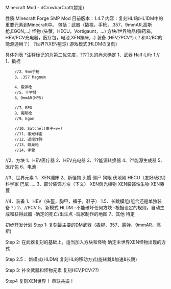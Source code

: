 Minecraft Mod - dCrowbarCraft(暂定)

性质:Minecraft Forge SMP Mod
目前版本：1.4.7
内容：复刻HL1和HL1DM中的重要元素到Minecraft中。
包括：武器（撬棍，手枪，.357，9mmAR,高斯枪,EGON,...)
    怪物 (头蟹，HECU，Vortigaunt，...)
	  方块/世界物品(弹药箱，HEV/PCV充电器，医疗包，电池,XEN蹦床,...)
	  装备 (HEV,?PCV?) (？和IC/BC的能源通用？）
	  ?世界?(XEN星球)
	  游戏模式(HLDMの复刻)
	  
具体列表  *注释标记的为第二优先度，??打头的尚未确定
1、武器 
	Half-Life 1
	//
		1、撬棍
		
		//2、9mm手枪
		3、.357 Magnum
		
		4、霰弹枪
		//5、十字弩
		6、9mmAR(MP5)
		
		//7、RPG
		8、高斯枪
		//9、Egon
		
		//10、Satchel(虫子=v=)
		//11、激光绊雷
		//12、遥控炸弹
		//13、蜂巢枪
		//14、手雷
//2、方块
	1、HEV医疗器
	2、HEV充电器
	3、??能源转换器
	4、??能源生成器
	5、医疗包
	6、电池

//3、世界元素
	1、XEN蹦床
	2、新怪物
		头蟹
		僵尸
		狗眼
		伏地刚
		HECU（友好/敌对)
		科学家
		巴尼
		....
	3、部分装饰方块（下文）
		XEN荧光植物
		XEN装饰性生物
		XEN藤蔓

//4、装备
	1、HEV（头盔，胸甲，裤子，鞋子）
	1.5、长跳模组(组合还是单独装备？)
	2、//PCV
5、新模式
	HLDM
		-不能破坏任何方块
		-根据设定的规则，自动生成和获得武器
		-确定的死亡/出生点
		-玩家制作的地图
7、其他
	待定
	

初步开发计划
Step 1:
	复刻最主要的DM武器（撬棍、357、霰弹、9mmAR、高斯)

Step 2:
	在武器复刻的基础上，适当加入方块和怪物
	确定主世界XEN怪物出现的方式

Step 2.5：
	新模式(HLDM)
	复刻HL的移动方式(旋转跳&加速&长跳)

Step 3:
	补全武器和怪物元素
	复刻HEV,PCV(??)
	
Step4
	复刻XEN世界！
	串联共振！
